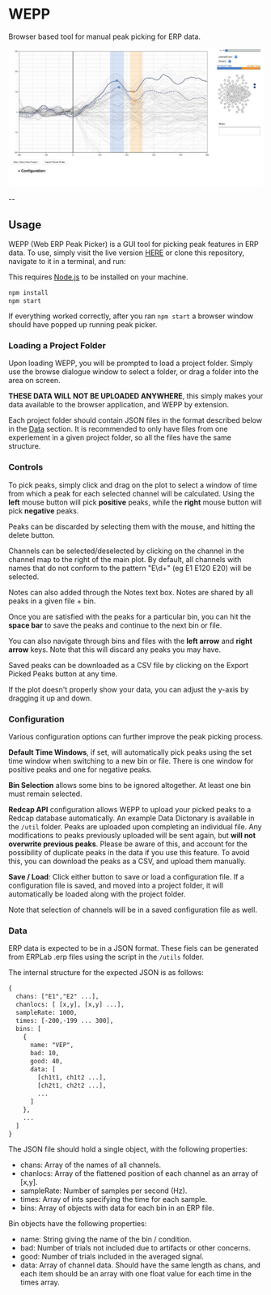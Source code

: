 # WEPP
Browser based tool for manual peak picking for ERP data.

![Screenshot of WEPP](img/WEPP_Screenshot.jpg)

--

## Usage
WEPP (Web ERP Peak Picker) is a GUI tool for picking peak features in ERP data. To use, simply visit the live version [HERE](http://locuscoerule.us/WEPP/) or clone this repository, navigate to it in a terminal, and run:  

This requires [Node.js](https://nodejs.org/) to be installed on your machine.


```
npm install
npm start
```  
If everything worked correctly, after you ran  `npm start` a browser window should have popped up running peak picker. 

### Loading a Project Folder
Upon loading WEPP, you will be prompted to load a project folder. Simply use the browse dialogue window to select a folder, or drag a folder into the area on screen.

__THESE DATA WILL NOT BE UPLOADED ANYWHERE__, this simply makes your data available to the browser application, and WEPP by extension.

Each project folder should contain JSON files in the format described below in the [Data](#data) section. It is recommended to only have files from one experiement in a given project folder, so all the files have the same structure.

### Controls
To pick peaks, simply click and drag on the plot to select a window of time from which a peak for each selected channel will be calculated. Using the __left__ mouse button will pick __positive__ peaks, while the __right__ mouse button will pick __negative__ peaks.

Peaks can be discarded by selecting them with the mouse, and hitting the delete button.

Channels can be selected/deselected by clicking on the channel in the channel map to the right of the main plot. By default, all channels with names that do not conform to the pattern "E\d+" (eg E1 E120 E20) will be selected.

Notes can also added through the Notes text box. Notes are shared by all peaks in a given file + bin.

Once you are satisfied with the peaks for a particular bin, you can hit the __space bar__ to save the peaks and continue to the next bin or file.

You can also navigate through bins and files with the __left arrow__ and __right arrow__ keys. Note that this will discard any peaks you may have.

Saved peaks can be downloaded as a CSV file by clicking on the Export Picked Peaks button at any time.

If the plot doesn't properly show your data, you can adjust the y-axis by dragging it up and down.

### Configuration

Various configuration options can further improve the peak picking process.

__Default Time Windows__, if set, will automatically pick peaks using the set time window when switching to a new bin or file. There is one window for positive peaks and one for negative peaks.

__Bin Selection__ allows some bins to be ignored altogether. At least one bin must remain selected.

__Redcap API__ configuration allows WEPP to upload your picked peaks to a Redcap database automatically. An example Data Dictonary is available in the `/util` folder. Peaks are uploaded upon completing an individual file. Any modifications to peaks previously uploaded will be sent again, but __will not overwrite previous peaks__. Please be aware of this, and account for the possibility of duplicate peaks in the data if you use this feature. To avoid this, you can download the peaks as a CSV, and upload them manually.

__Save / Load__: Click either button to save or load a configuration file. If a configuration file is saved, and moved into a project folder, it will automatically be loaded along with the project folder.

Note that selection of channels will be in a saved  configuration file as well.


### Data

ERP data is expected to be in a JSON format. These fiels can be generated from ERPLab .erp files using the script in the `/utils` folder.

The internal structure for the expected JSON is as follows:

```
{
  chans: ["E1","E2" ...],
  chanlocs: [ [x,y], [x,y] ...],
  sampleRate: 1000,
  times: [-200,-199 ... 300],
  bins: [
  	{
  	  name: "VEP",
  	  bad: 10,
  	  good: 40,
  	  data: [
  	  	[ch1t1, ch1t2 ...],
  	  	[ch2t1, ch2t2 ...],
  	  	...
  	  ]
  	},
  	...
  ]
}
```

The JSON file should hold a single object, with the following properties:  

- chans: Array of the names of all channels.
- chanlocs: Array of the flattened position of each channel as an array of [x,y].
- sampleRate: Number of samples per second (Hz).
- times: Array of ints specifying the time for each sample.
- bins: Array of objects with data for each bin in an ERP file.

Bin objects have the following properties:

- name: String giving the name of the bin / condition.
- bad: Number of trials not included due to artifacts or other concerns.
- good: Number of trials included in the averaged signal.
- data: Array of channel data. Should have the same length as chans, and each item should be an array with one float value for each time in the times array.
